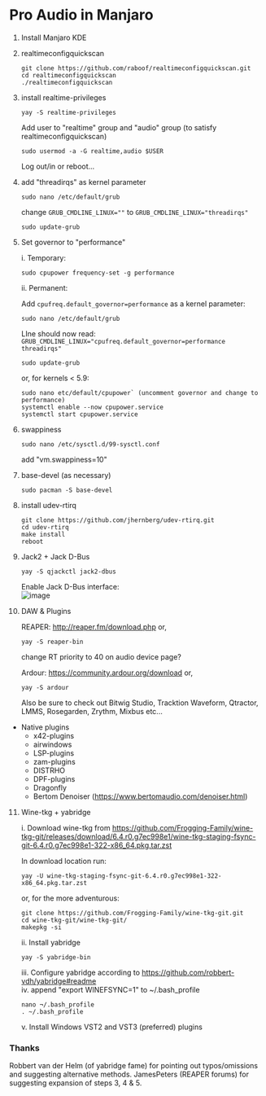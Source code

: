 # Pro Audio in Manjaro

1) Install Manjaro KDE

2) realtimeconfigquickscan
    ```shell
    git clone https://github.com/raboof/realtimeconfigquickscan.git
    cd realtimeconfigquickscan
    ./realtimeconfigquickscan
    ```

3) install realtime-privileges
    ```shell
    yay -S realtime-privileges
    ```
    Add user to "realtime" group and "audio" group (to satisfy realtimeconfigquickscan)
    ```shell
    sudo usermod -a -G realtime,audio $USER
    ```
    Log out/in or reboot...

4) add "threadirqs" as kernel parameter
    ```shell
    sudo nano /etc/default/grub
    ```
    change 
    `GRUB_CMDLINE_LINUX=""` to `GRUB_CMDLINE_LINUX="threadirqs"`
    
    ```shell
    sudo update-grub
    ```

5) Set governor to "performance"

    i. Temporary:
    ```shell
    sudo cpupower frequency-set -g performance
    ```
    ii. Permanent:
    
    Add `cpufreq.default_governor=performance` as a kernel parameter:
   
    ```shell
    sudo nano /etc/default/grub
    ```
    LIne should now read: 
     `GRUB_CMDLINE_LINUX="cpufreq.default_governor=performance threadirqs"`
     ```shell
    sudo update-grub
    ```
    or, for kernels < 5.9:
    ```shell
    sudo nano etc/default/cpupower` (uncomment governor and change to performance)
    systemctl enable --now cpupower.service
    systemctl start cpupower.service
    ```


6) swappiness
    ```shell
    sudo nano /etc/sysctl.d/99-sysctl.conf
    ```
    add "vm.swappiness=10"

7) base-devel (as necessary)
    ```shell
    sudo pacman -S base-devel
    ```

8) install udev-rtirq
    ```shell
    git clone https://github.com/jhernberg/udev-rtirq.git
    cd udev-rtirq
    make install
    reboot
    ```

9) Jack2 + Jack D-Bus
    ```shell
    yay -S qjackctl jack2-dbus
    ```
    Enable Jack D-Bus interface:  
    ![image](https://user-images.githubusercontent.com/79659262/124497122-51218300-ddb2-11eb-8cb8-4bf873e026cd.png)


10) DAW & Plugins

    REAPER: 
    http://reaper.fm/download.php or,  
    ```shell
    yay -S reaper-bin
    ```
    change RT priority to 40 on audio device page?  
    
    Ardour:
    https://community.ardour.org/download or,
    ```shell
    yay -S ardour
    ```
    
    Also be sure to check out Bitwig Studio, Tracktion Waveform, Qtractor, LMMS, Rosegarden, Zrythm, Mixbus etc...

* Native plugins  
  * x42-plugins  
  * airwindows  
  * LSP-plugins  
  * zam-plugins  
  * DISTRHO  
  * DPF-plugins  
  * Dragonfly
  * Bertom Denoiser (https://www.bertomaudio.com/denoiser.html)

11) Wine-tkg + yabridge

    i. Download wine-tkg from https://github.com/Frogging-Family/wine-tkg-git/releases/download/6.4.r0.g7ec998e1/wine-tkg-staging-fsync-git-6.4.r0.g7ec998e1-322-x86_64.pkg.tar.zst  
    
    In download location run:
    
    ```shell
    yay -U wine-tkg-staging-fsync-git-6.4.r0.g7ec998e1-322-x86_64.pkg.tar.zst
    ```
    
    or, for the more adventurous:
        
    ```shell
    git clone https://github.com/Frogging-Family/wine-tkg-git.git
    cd wine-tkg-git/wine-tkg-git/
    makepkg -si
    ```
        
    ii. Install yabridge
    ```shell
    yay -S yabridge-bin
    ```
    iii. Configure yabridge according to https://github.com/robbert-vdh/yabridge#readme  
    iv. append "export WINEFSYNC=1" to ~/.bash_profile  
    ```shell
    nano ¬/.bash_profile
    . ~/.bash_profile
    ```
    v. Install Windows VST2 and VST3 (preferred) plugins
    
    
   ### Thanks
   Robbert van der Helm (of yabridge fame) for pointing out typos/omissions and suggesting alternative methods. JamesPeters (REAPER forums) for suggesting expansion of steps 3, 4 & 5.




